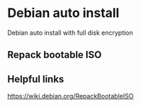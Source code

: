 # Debian auto install
Debian auto install with full disk encryption

## Repack bootable ISO

## Helpful links
https://wiki.debian.org/RepackBootableISO
